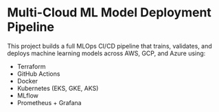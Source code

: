 # Multi-Cloud ML Model Deployment Pipeline

This project builds a full MLOps CI/CD pipeline that trains, validates, and deploys machine learning models across AWS, GCP, and Azure using:
- Terraform
- GitHub Actions
- Docker
- Kubernetes (EKS, GKE, AKS)
- MLflow
- Prometheus + Grafana